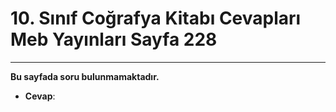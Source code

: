 # 10. Sınıf Coğrafya Kitabı Cevapları Meb Yayınları Sayfa 228

---

**Bu sayfada soru bulunmamaktadır.**

-   **Cevap**: